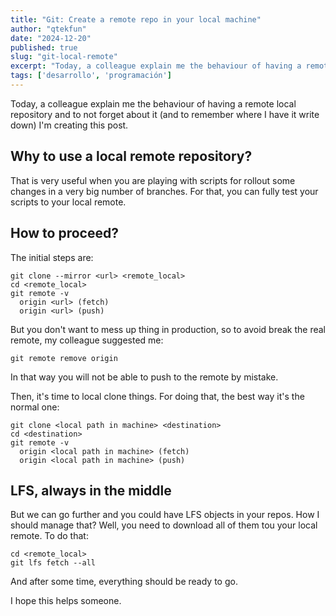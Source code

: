 ```yaml
---
title: "Git: Create a remote repo in your local machine"
author: "qtekfun"
date: "2024-12-20"
published: true
slug: "git-local-remote"
excerpt: "Today, a colleague explain me the behaviour of having a remote local repository and to not forget about it (and to"
tags: ['desarrollo', 'programación']
---
```



Today, a colleague explain me the behaviour of having a remote local repository and to not forget about it (and to
remember where I have it write down) I'm creating this post.

## Why to use a local remote repository?

That is very useful when you are playing with scripts for rollout some changes in a very big number of branches. For
that, you can fully test your scripts to your local remote.

## How to proceed?

The initial steps are:

``` shell
git clone --mirror <url> <remote_local>
cd <remote_local>
git remote -v
  origin <url> (fetch)
  origin <url> (push)
```

But you don't want to mess up thing in production, so to avoid break the real remote, my colleague suggested me:

``` shell
git remote remove origin
```

In that way you will not be able to push to the remote by mistake.

Then, it's time to local clone things. For doing that, the best way it's the normal one:

``` shell
git clone <local path in machine> <destination>
cd <destination>
git remote -v
  origin <local path in machine> (fetch)
  origin <local path in machine> (push)
```

## LFS, always in the middle

But we can go further and you could have LFS objects in your repos. How I should manage that? Well, you need to download
all of them tou your local remote. To do that:

``` shell
cd <remote_local>
git lfs fetch --all
```

And after some time, everything should be ready to go.

I hope this helps someone.
